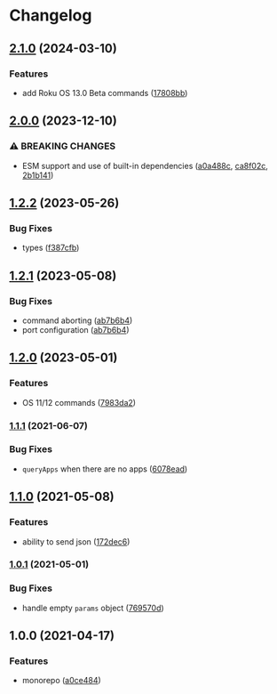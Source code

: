 # Changelog

## [2.1.0](https://github.com/dlenroc/node-roku/compare/ecp-v2.0.0...ecp-v2.1.0) (2024-03-10)


### Features

* add Roku OS 13.0 Beta commands ([17808bb](https://github.com/dlenroc/node-roku/commit/17808bb6481beca20edccbf7db7cf40ec431023f))

## [2.0.0](https://github.com/dlenroc/node-roku/compare/ecp-v1.2.2...ecp-v2.0.0) (2023-12-10)


### ⚠ BREAKING CHANGES

* ESM support and use of built-in dependencies ([a0a488c](https://github.com/dlenroc/node-roku/commit/a0a488cad6ef9a6e7793ee25f24ea77b3da98229), [ca8f02c](https://github.com/dlenroc/node-roku/commit/ca8f02cd69d387e95a0e82e2ed52873f0ae476ff), [2b1b141](https://github.com/dlenroc/node-roku/commit/2b1b14173f7629b212e26de17df70cf4639048da))

## [1.2.2](https://github.com/dlenroc/node-roku/compare/ecp-v1.2.1...ecp-v1.2.2) (2023-05-26)


### Bug Fixes

* types ([f387cfb](https://github.com/dlenroc/node-roku/commit/f387cfb87bf2325d734e8f75d1d44d80781424ba))

## [1.2.1](https://github.com/dlenroc/node-roku/compare/ecp-v1.2.0...ecp-v1.2.1) (2023-05-08)


### Bug Fixes

* command aborting ([ab7b6b4](https://github.com/dlenroc/node-roku/commit/ab7b6b4bda32521adce99793bf1f53a220991779))
* port configuration ([ab7b6b4](https://github.com/dlenroc/node-roku/commit/ab7b6b4bda32521adce99793bf1f53a220991779))

## [1.2.0](https://github.com/dlenroc/node-roku/compare/ecp-v1.1.1...ecp-v1.2.0) (2023-05-01)


### Features

* OS 11/12 commands ([7983da2](https://github.com/dlenroc/node-roku/commit/7983da2e950a80d42f5850fd9b6df7a9007cf195))

### [1.1.1](https://www.github.com/dlenroc/node-roku/compare/roku-ecp-v1.1.0...roku-ecp-v1.1.1) (2021-06-07)


### Bug Fixes

* `queryApps` when there are no apps ([6078ead](https://www.github.com/dlenroc/node-roku/commit/6078ead1056b2f9d000e877cc6312d68b32e0017))

## [1.1.0](https://www.github.com/dlenroc/node-roku/compare/roku-ecp-v1.0.1...roku-ecp-v1.1.0) (2021-05-08)


### Features

* ability to send json ([172dec6](https://www.github.com/dlenroc/node-roku/commit/172dec6f2cbaca961b544fc1e87be5cec6afb1f9))

### [1.0.1](https://www.github.com/dlenroc/node-roku/compare/roku-ecp-v1.0.0...roku-ecp-v1.0.1) (2021-05-01)


### Bug Fixes

* handle empty `params` object ([769570d](https://www.github.com/dlenroc/node-roku/commit/769570d4a23a42f068baf23a8ea4dcb7cd250564))

## 1.0.0 (2021-04-17)


### Features

* monorepo ([a0ce484](https://www.github.com/dlenroc/node-roku/commit/a0ce484ee2acdd9e6e183e515940ae8bf218d325))
